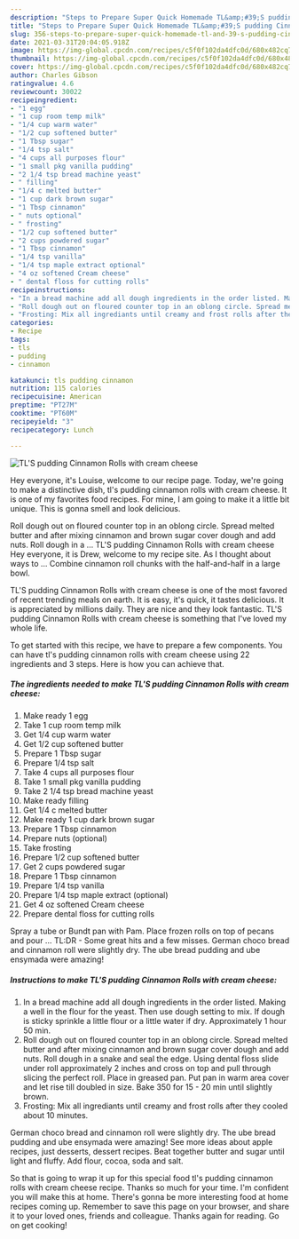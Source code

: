 ```yaml
---
description: "Steps to Prepare Super Quick Homemade TL&amp;#39;S pudding Cinnamon Rolls with cream cheese"
title: "Steps to Prepare Super Quick Homemade TL&amp;#39;S pudding Cinnamon Rolls with cream cheese"
slug: 356-steps-to-prepare-super-quick-homemade-tl-and-39-s-pudding-cinnamon-rolls-with-cream-cheese
date: 2021-03-31T20:04:05.918Z
image: https://img-global.cpcdn.com/recipes/c5f0f102da4dfc0d/680x482cq70/tls-pudding-cinnamon-rolls-with-cream-cheese-recipe-main-photo.jpg
thumbnail: https://img-global.cpcdn.com/recipes/c5f0f102da4dfc0d/680x482cq70/tls-pudding-cinnamon-rolls-with-cream-cheese-recipe-main-photo.jpg
cover: https://img-global.cpcdn.com/recipes/c5f0f102da4dfc0d/680x482cq70/tls-pudding-cinnamon-rolls-with-cream-cheese-recipe-main-photo.jpg
author: Charles Gibson
ratingvalue: 4.6
reviewcount: 30022
recipeingredient:
- "1 egg"
- "1 cup room temp milk"
- "1/4 cup warm water"
- "1/2 cup softened butter"
- "1 Tbsp sugar"
- "1/4 tsp salt"
- "4 cups all purposes flour"
- "1 small pkg vanilla pudding"
- "2 1/4 tsp bread machine yeast"
- " filling"
- "1/4 c melted butter"
- "1 cup dark brown sugar"
- "1 Tbsp cinnamon"
- " nuts optional"
- " frosting"
- "1/2 cup softened butter"
- "2 cups powdered sugar"
- "1 Tbsp cinnamon"
- "1/4 tsp vanilla"
- "1/4 tsp maple extract optional"
- "4 oz softened Cream cheese"
- " dental floss for cutting rolls"
recipeinstructions:
- "In a bread machine add all dough ingredients in the order listed. Making a well in the flour for the yeast. Then use dough setting to mix. If dough is sticky sprinkle a little flour or a little water if dry. Approximately 1 hour 50 min."
- "Roll dough out on floured counter top in an oblong circle. Spread melted butter and after mixing cinnamon and brown sugar cover dough and add nuts. Roll dough in a snake and seal the edge. Using dental floss slide under roll approximately 2 inches and cross on top and pull through slicing the perfect roll. Place in greased pan. Put pan in warm area cover and let rise till doubled in size. Bake 350 for 15 - 20 min until slightly brown."
- "Frosting: Mix all ingrediants until creamy and frost rolls after they cooled about 10 minutes."
categories:
- Recipe
tags:
- tls
- pudding
- cinnamon

katakunci: tls pudding cinnamon 
nutrition: 115 calories
recipecuisine: American
preptime: "PT27M"
cooktime: "PT60M"
recipeyield: "3"
recipecategory: Lunch

---
```



![TL&#39;S pudding Cinnamon Rolls with cream cheese](https://img-global.cpcdn.com/recipes/c5f0f102da4dfc0d/680x482cq70/tls-pudding-cinnamon-rolls-with-cream-cheese-recipe-main-photo.jpg)

Hey everyone, it's Louise, welcome to our recipe page. Today, we're going to make a distinctive dish, tl&#39;s pudding cinnamon rolls with cream cheese. It is one of my favorites food recipes. For mine, I am going to make it a little bit unique. This is gonna smell and look delicious.

Roll dough out on floured counter top in an oblong circle. Spread melted butter and after mixing cinnamon and brown sugar cover dough and add nuts. Roll dough in a … TL&#39;S pudding Cinnamon Rolls with cream cheese Hey everyone, it is Drew, welcome to my recipe site. As I thought about ways to … Combine cinnamon roll chunks with the half-and-half in a large bowl.

TL&#39;S pudding Cinnamon Rolls with cream cheese is one of the most favored of recent trending meals on earth. It is easy, it's quick, it tastes delicious. It is appreciated by millions daily. They are nice and they look fantastic. TL&#39;S pudding Cinnamon Rolls with cream cheese is something that I've loved my whole life.


To get started with this recipe, we have to prepare a few components. You can have tl&#39;s pudding cinnamon rolls with cream cheese using 22 ingredients and 3 steps. Here is how you can achieve that.

<!--inarticleads1-->

##### The ingredients needed to make TL&#39;S pudding Cinnamon Rolls with cream cheese:

1. Make ready 1 egg
1. Take 1 cup room temp milk
1. Get 1/4 cup warm water
1. Get 1/2 cup softened butter
1. Prepare 1 Tbsp sugar
1. Prepare 1/4 tsp salt
1. Take 4 cups all purposes flour
1. Take 1 small pkg vanilla pudding
1. Take 2 1/4 tsp bread machine yeast
1. Make ready  filling
1. Get 1/4 c melted butter
1. Make ready 1 cup dark brown sugar
1. Prepare 1 Tbsp cinnamon
1. Prepare  nuts (optional)
1. Take  frosting
1. Prepare 1/2 cup softened butter
1. Get 2 cups powdered sugar
1. Prepare 1 Tbsp cinnamon
1. Prepare 1/4 tsp vanilla
1. Prepare 1/4 tsp maple extract (optional)
1. Get 4 oz softened Cream cheese
1. Prepare  dental floss for cutting rolls


Spray a tube or Bundt pan with Pam. Place frozen rolls on top of pecans and pour … TL:DR - Some great hits and a few misses. German choco bread and cinnamon roll were slightly dry. The ube bread pudding and ube ensymada were amazing! 

<!--inarticleads2-->

##### Instructions to make TL&#39;S pudding Cinnamon Rolls with cream cheese:

1. In a bread machine add all dough ingredients in the order listed. Making a well in the flour for the yeast. Then use dough setting to mix. If dough is sticky sprinkle a little flour or a little water if dry. Approximately 1 hour 50 min.
1. Roll dough out on floured counter top in an oblong circle. Spread melted butter and after mixing cinnamon and brown sugar cover dough and add nuts. Roll dough in a snake and seal the edge. Using dental floss slide under roll approximately 2 inches and cross on top and pull through slicing the perfect roll. Place in greased pan. Put pan in warm area cover and let rise till doubled in size. Bake 350 for 15 - 20 min until slightly brown.
1. Frosting: Mix all ingrediants until creamy and frost rolls after they cooled about 10 minutes.


German choco bread and cinnamon roll were slightly dry. The ube bread pudding and ube ensymada were amazing! See more ideas about apple recipes, just desserts, dessert recipes. Beat together butter and sugar until light and fluffy. Add flour, cocoa, soda and salt. 

So that is going to wrap it up for this special food tl&#39;s pudding cinnamon rolls with cream cheese recipe. Thanks so much for your time. I'm confident you will make this at home. There's gonna be more interesting food at home recipes coming up. Remember to save this page on your browser, and share it to your loved ones, friends and colleague. Thanks again for reading. Go on get cooking!
